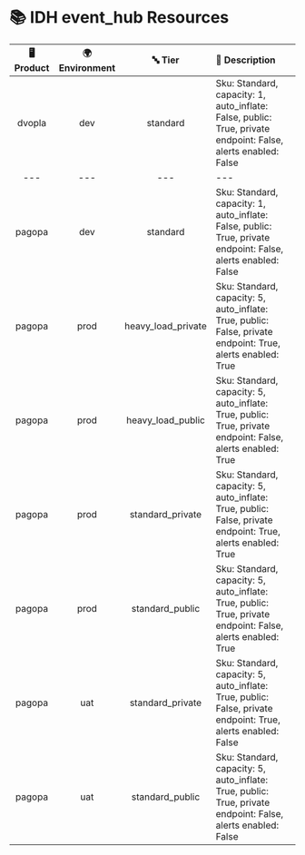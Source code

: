 # 📚 IDH event_hub Resources

| 🖥️ Product  | 🌍 Environment | 🔤 Tier | 📝 Description |
|:-------------:|:----------------:|:---------:|:----------------|
| dvopla | dev |  standard | Sku: Standard, capacity: 1, auto_inflate: False, public: True, private endpoint: False, alerts enabled: False |
|---   |---   | ---   |---  |
| pagopa | dev |  standard | Sku: Standard, capacity: 1, auto_inflate: False, public: True, private endpoint: False, alerts enabled: False |
| pagopa | prod |  heavy_load_private | Sku: Standard, capacity: 5, auto_inflate: True, public: False, private endpoint: True, alerts enabled: True |
| pagopa | prod |  heavy_load_public | Sku: Standard, capacity: 5, auto_inflate: True, public: True, private endpoint: False, alerts enabled: True |
| pagopa | prod |  standard_private | Sku: Standard, capacity: 5, auto_inflate: True, public: False, private endpoint: True, alerts enabled: True |
| pagopa | prod |  standard_public | Sku: Standard, capacity: 5, auto_inflate: True, public: True, private endpoint: False, alerts enabled: True |
| pagopa | uat |  standard_private | Sku: Standard, capacity: 5, auto_inflate: True, public: False, private endpoint: True, alerts enabled: False |
| pagopa | uat |  standard_public | Sku: Standard, capacity: 5, auto_inflate: True, public: True, private endpoint: False, alerts enabled: False |
